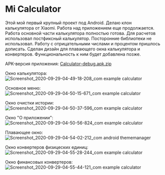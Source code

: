 # Mi Calculator
Этой мой первый крупный проект под Android. 
Делаю клон калькулятора от Xiaomi.
Работа над приложением еще продолжается. 
Работа основной части калькулятора полностью готова. 
Для расчетов использовал постфиксный калькулятор. Посторонние библиотеки не использовал.
Работу с отрицательными числами и процентом пришлось дописать.
Сделан дизайн для плавающего окна калькулятора и конвертеров. 
Функциональность к ним будет добавлена позже.

APK-версия приложения: [Calculator-debug.apk.zip](https://github.com/ilyxan89/MiCalculator/files/5295973/Calculator-debug.apk.zip)

Окно калькулятора:
![Screenshot_2020-09-29-04-49-18-208_com example calculator](https://user-images.githubusercontent.com/71913328/94504514-9e643900-0211-11eb-81ff-d0cbecf0d1a7.jpg)

Основное меню:
![Screenshot_2020-09-29-04-50-15-671_com example calculator](https://user-images.githubusercontent.com/71913328/94504541-ae7c1880-0211-11eb-9614-ef26ed68f08a.jpg)

Окно очистки истории:
![Screenshot_2020-09-29-04-50-37-596_com example calculator](https://user-images.githubusercontent.com/71913328/94504623-e2efd480-0211-11eb-9465-2cfa7fb762b4.jpg)

Окно "О приложении":
![Screenshot_2020-09-29-04-50-56-824_com example calculator](https://user-images.githubusercontent.com/71913328/94504625-e3886b00-0211-11eb-9500-217cb57b90d2.jpg)

Плавающее окно:
![Screenshot_2020-09-29-04-54-02-212_com android thememanager](https://user-images.githubusercontent.com/71913328/94504626-e3886b00-0211-11eb-8bf3-5bda71641b2d.jpg)

Окно конвертеров физицеских единиц:
![Screenshot_2020-09-29-04-55-28-244_com example calculator](https://user-images.githubusercontent.com/71913328/94504628-e4210180-0211-11eb-9bb1-2bfa429c8304.jpg)

Окно финансовых конвертеров:
![Screenshot_2020-09-29-04-55-44-121_com example calculator](https://user-images.githubusercontent.com/71913328/94504629-e4210180-0211-11eb-8349-e8f83a665225.jpg)
